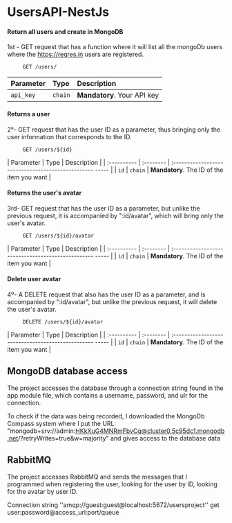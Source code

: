 # UsersAPI-NestJs

#### Return all users and create in MongoDB

1st - GET request that has a function where it will list all the mongoDb users where the https://reqres.in users are registered.
```http
     GET /users/
```


| Parameter | Type | Description |
| :---------- | :-------- | :--------------------------------- |
| `api_key` | `chain` | **Mandatory**. Your API key |


#### Returns a user
2°- GET request that has the user ID as a parameter, thus bringing only the user information that corresponds to the ID.
```http
     GET /users/${id}
```

| Parameter | Type | Description |
| :---------- | :-------- | :------------------------------------------------- ----- |
| `id` | `chain` | **Mandatory**. The ID of the item you want |

#### Returns the user's avatar
3rd- GET request that has the user ID as a parameter, but unlike the previous request, it is accompanied by ":id/avatar", which will bring only the user's avatar.
```http
     GET /users/${id}/avatar
```

| Parameter | Type | Description |
| :---------- | :-------- | :------------------------------------------------- ----- |
| `id` | `chain` | **Mandatory**. The ID of the item you want |

#### Delete user avatar
4º- A DELETE request that also has the user ID as a parameter, and is accompanied by ":id/avatar", but unlike the previous request, it will delete the user's avatar.
```http
     DELETE /users/${id}/avatar
```

| Parameter | Type | Description |
| :---------- | :-------- | :------------------------------------------------- ----- |
| `id` | `chain` | **Mandatory**. The ID of the item you want |


## MongoDB database access

The project accesses the database through a connection string found in the app.module file, which contains a username, password, and ulr for the connection.

To check if the data was being recorded, I downloaded the MongoDb Compass system where I put the URL: "mongodb+srv://admin:HKkXuG4MNRmFbvCq@cluster0.5c95dc1.mongodb.net/?retryWrites=true&w=majority" and gives access to the database data

## RabbitMQ

The project accesses RabbitMQ and sends the messages that I programmed when registering the user, looking for the user by ID, looking for the avatar by user ID.

Connection string ''amqp://guest:guest@localhost:5672/usersproject'' get user:password@access_url:port/queue
